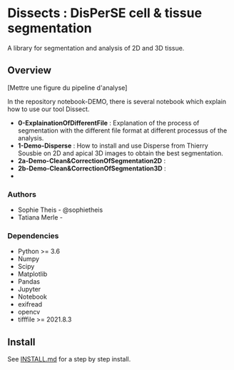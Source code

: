 # Dissects : DisPerSE cell & tissue segmentation
A library for segmentation and analysis of 2D and 3D tissue.

## Overview
[Mettre une figure du pipeline d'analyse]



In the repository notebook-DEMO, there is several notebook which explain how to use our tool Dissect.
- **0-ExplainationOfDifferentFile** : Explanation of the process of segmentation with the different file format at different processus of the analysis. 
- **1-Demo-Disperse** : How to install and use Disperse from Thierry Sousbie on 2D and apical 3D images to obtain the best segmentation. 
- **2a-Demo-Clean&CorrectionOfSegmentation2D** : 
- **2b-Demo-Clean&CorrectionOfSegmentation3D** : 
- 


### Authors
* Sophie Theis - @sophietheis
* Tatiana Merle - 

### Dependencies
* Python >= 3.6
* Numpy
* Scipy
* Matplotlib
* Pandas
* Jupyter
* Notebook
* exifread
* opencv
* tifffile >= 2021.8.3

## Install
See [INSTALL.md](install.md) for a step by step install. 







